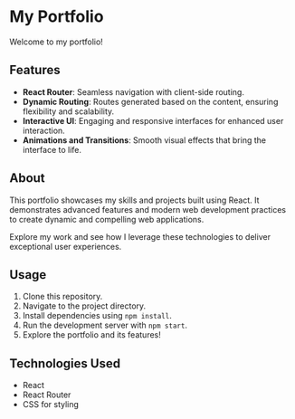 # My Portfolio

Welcome to my portfolio!

## Features

- **React Router**: Seamless navigation with client-side routing.
- **Dynamic Routing**: Routes generated based on the content, ensuring flexibility and scalability.
- **Interactive UI**: Engaging and responsive interfaces for enhanced user interaction.
- **Animations and Transitions**: Smooth visual effects that bring the interface to life.

## About

This portfolio showcases my skills and projects built using React. It demonstrates advanced features and modern web development practices to create dynamic and compelling web applications.

Explore my work and see how I leverage these technologies to deliver exceptional user experiences.

## Usage

1. Clone this repository.
2. Navigate to the project directory.
3. Install dependencies using `npm install`.
4. Run the development server with `npm start`.
5. Explore the portfolio and its features!

## Technologies Used

- React
- React Router
- CSS for styling